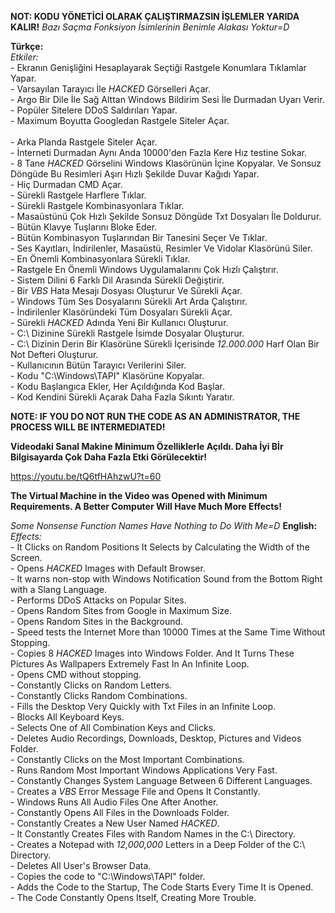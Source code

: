 **NOT: KODU YÖNETİCİ OLARAK ÇALIŞTIRMAZSIN İŞLEMLER YARIDA KALIR!**
*Bazı Saçma Fonksiyon İsimlerinin Benimle Alakası Yoktur=D*

**Türkçe:**
     <br>
  *Etkiler:*
     <br>
     - Ekranın Genişliğini Hesaplayarak Seçtiği Rastgele Konumlara Tıklamlar Yapar.
     <br>
     - Varsayılan Tarayıcı İle *HACKED* Görselleri Açar.
     <br>
     - Argo Bir Dile İle Sağ Alttan Windows Bildirim Sesi İle Durmadan Uyarı Verir.
     <br>
     - Popüler Sitelere DDoS Saldırıları Yapar.
     <br>
     - Maximum Boyutta Googledan Rastgele Siteler Açar.
     <br>
     <br>
     - Arka Planda Rastgele Siteler Açar.
     <br>
     - İnterneti Durmadan Aynı Anda 10000'den Fazla Kere Hız testine Sokar.
     <br>
     - 8 Tane *HACKED* Görselini Windows Klasörünün İçine Kopyalar. Ve Sonsuz Döngüde Bu Resimleri Aşırı Hızlı Şekilde Duvar Kağıdı Yapar.
     <br>
     - Hiç Durmadan CMD Açar.
     <br>
     - Sürekli Rastgele Harflere Tıklar.
     <br>
     - Sürekli Rastgele Kombinasyonlara Tıklar.
     <br>
     - Masaüstünü Çok Hızlı Şekilde Sonsuz Döngüde Txt Dosyaları İle Doldurur.
     <br>
     - Bütün Klavye Tuşlarını Bloke Eder.
     <br>
     - Bütün Kombinasyon Tuşlarından Bir Tanesini Seçer Ve Tıklar.
     <br>
     - Ses Kayıtları, İndirilenler, Masaüstü, Resimler Ve Vidolar Klasörünü Siler.
     <br>
     - En Önemli Kombinasyonlara Sürekli Tıklar.
     <br>
     - Rastgele En Önemli Windows Uygulamalarını Çok Hızlı Çalıştırır.
     <br>
     - Sistem Dilini 6 Farklı Dil Arasında Sürekli Değiştirir.
     <br>
     - Bir *VBS* Hata Mesajı Dosyası Oluşturur Ve Sürekli Açar.
     <br>
     - Windows Tüm Ses Dosyalarını Sürekli Art Arda Çalıştırır.
     <br>
     - İndirilenler Klasöründeki Tüm Dosyaları Sürekli Açar.
     <br>
     - Sürekli *HACKED* Adında Yeni Bir Kullanıcı Oluşturur.
     <br>
     - C:\ Dizinine Sürekli Rastgele İsimde Dosyalar Oluşturur.
     <br>
     - C:\ Dizinin Derin Bir Klasörüne Sürekli İçerisinde *12.000.000* Harf Olan Bir Not Defteri Oluşturur.
     <br>
     - Kullanıcının Bütün Tarayıcı Verilerini Siler.
     <br>
     - Kodu "C:\Windows\TAPI" Klasörüne Kopyalar.
     <br>
     - Kodu Başlangıca Ekler, Her Açıldığında Kod Başlar.
     <br>
     - Kod Kendini Sürekli Açarak Daha Fazla Sıkıntı Yaratır.
     <br>

**NOTE: IF YOU DO NOT RUN THE CODE AS AN ADMINISTRATOR, THE PROCESS WILL BE INTERMEDIATED!**


**Videodaki Sanal Makine Minimum Özelliklerle Açıldı. Daha İyi Bİr Bilgisayarda Çok Daha Fazla Etki Görülecektir!**

https://youtu.be/tQ6tfHAhzwU?t=60

**The Virtual Machine in the Video was Opened with Minimum Requirements. A Better Computer Will Have Much More Effects!**

*Some Nonsense Function Names Have Nothing to Do With Me=D*
**English:**<br>
  *Effects:*<br>
     - It Clicks on Random Positions It Selects by Calculating the Width of the Screen.<br>
     - Opens *HACKED* Images with Default Browser.<br>
     - It warns non-stop with Windows Notification Sound from the Bottom Right with a Slang Language.<br>
     - Performs DDoS Attacks on Popular Sites.<br>
     - Opens Random Sites from Google in Maximum Size.<br>
     - Opens Random Sites in the Background.<br>
     - Speed ​​tests the Internet More than 10000 Times at the Same Time Without Stopping.<br>
     - Copies 8 *HACKED* Images into Windows Folder. And It Turns These Pictures As Wallpapers Extremely Fast In An Infinite Loop.<br>
     - Opens CMD without stopping.<br>
     - Constantly Clicks on Random Letters.<br>
     - Constantly Clicks Random Combinations.<br>
     - Fills the Desktop Very Quickly with Txt Files in an Infinite Loop.<br>
     - Blocks All Keyboard Keys.<br>
     - Selects One of All Combination Keys and Clicks.<br>
     - Deletes Audio Recordings, Downloads, Desktop, Pictures and Videos Folder.<br>
     - Constantly Clicks on the Most Important Combinations.<br>
     - Runs Random Most Important Windows Applications Very Fast.<br>
     - Constantly Changes System Language Between 6 Different Languages.<br>
     - Creates a *VBS* Error Message File and Opens It Constantly.<br>
     - Windows Runs All Audio Files One After Another.<br>
     - Constantly Opens All Files in the Downloads Folder.<br>
     - Constantly Creates a New User Named *HACKED*.<br>
     - It Constantly Creates Files with Random Names in the C:\ Directory.<br>
     - Creates a Notepad with *12,000,000* Letters in a Deep Folder of the C:\ Directory.<br>
     - Deletes All User's Browser Data.<br>
     - Copies the code to "C:\Windows\TAPI" folder.<br>
     - Adds the Code to the Startup, The Code Starts Every Time It is Opened.<br>
     - The Code Constantly Opens Itself, Creating More Trouble.<br>

